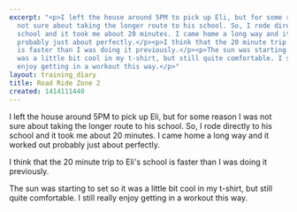 ```yaml
---
excerpt: "<p>I left the house around 5PM to pick up Eli, but for some reason I was
  not sure about taking the longer route to his school. So, I rode directly to his
  school and it took me about 20 minutes. I came home a long way and it worked out
  probably just about perfectly.</p><p>I think that the 20 minute trip to Eli's school
  is faster than I was doing it previously.</p><p>The sun was starting to set so it
  was a little bit cool in my t-shirt, but still quite comfortable. I still really
  enjoy getting in a workout this way.</p>"
layout: training_diary
title: Road Ride Zone 2
created: 1414111440
---
```

<p>I left the house around 5PM to pick up Eli, but for some reason I was not sure about taking the longer route to his school. So, I rode directly to his school and it took me about 20 minutes. I came home a long way and it worked out probably just about perfectly.</p><p>I think that the 20 minute trip to Eli's school is faster than I was doing it previously.</p><p>The sun was starting to set so it was a little bit cool in my t-shirt, but still quite comfortable. I still really enjoy getting in a workout this way.</p>
